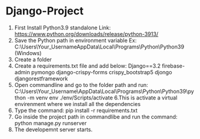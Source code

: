 # Django-Project

1. First Install Python3.9 standalone 
Link: https://www.python.org/downloads/release/python-3913/
2. Save the Python path in environment variable
   Ex: C:\Users\Your_UsernameAppData\Local\Programs\Python\Python39 (Windows)
3. Create a folder
4. Create a requirements.txt file and add below:
        Django==3.2
        firebase-admin
        pymongo
        django-crispy-forms
        crispy_bootstrap5
        djongo
        djangorestframework
5. Open commandline and go to the folder path and run:
     C:\Users\Your_Username\AppData\Local\Programs\Python\Python39\python -m venv env
     ./env/Scripts/activate
6.This is activate a virtual envirenment where we install all the dependencies
7. Type the command:
      pip install -r requirements.txt
8. Go inside the project path in commandlibe and run the command:
      python manage.py runserver
9. The developemnt server starts.

